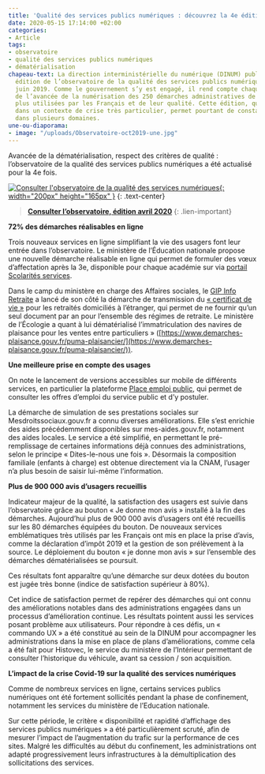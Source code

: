 ```yaml
---
title: 'Qualité des services publics numériques : découvrez la 4e édition de l’observatoire'
date: 2020-05-15 17:14:00 +02:00
categories:
- Article
tags:
- observatoire
- qualité des services publics numériques
- dématérialisation
chapeau-text: La direction interministérielle du numérique (DINUM) publie la quatrième
  édition de l’observatoire de la qualité des services publics numériques, lancé en
  juin 2019. Comme le gouvernement s’y est engagé, il rend compte chaque trimestre
  de l’avancée de la numérisation des 250 démarches administratives de l’État les
  plus utilisées par les Français et de leur qualité. Cette édition, qui s’inscrit
  dans un contexte de crise très particulier, permet pourtant de constater des progrès
  dans plusieurs domaines.
une-ou-diaporama:
- image: "/uploads/Observatoire-oct2019-une.jpg"
---
```


Avancée de la dématérialisation, respect des critères de qualité : l’observatoire de la qualité des services publics numériques a été actualisé pour la 4e fois.

[![Consulter l'observatoire de la qualité des services numériques](/uploads/observatoire_avril_2020.png){: width="200px" height="165px" }](https://observatoire.numerique.gouv.fr/)
{: .text-center}
> **[Consulter l’observatoire, édition avril 2020](https://observatoire.numerique.gouv.fr/)**
{: .lien-important}


**72% des démarches réalisables en ligne**

Trois nouveaux services en ligne simplifiant la vie des usagers font leur entrée dans l’observatoire. Le ministère de l’Éducation nationale propose une nouvelle démarche réalisable en ligne qui permet de formuler des vœux d’affectation après la 3e, disponible pour chaque académie sur via [portail Scolarités services](https://www.education.gouv.fr/accedez-au-portail-scolarite-services-de-votre-academie-5222).

Dans le camp du ministère en charge des Affaires sociales, le [GIP Info Retraite](https://www.info-retraite.fr/portail-services/#/login) a lancé de son côté la démarche de transmission du [« certificat de vie »](https://www.info-retraite.fr/portail-info/sites/PortailInformationnel/home/actualites-1/votre-retraite-a-letranger-simpl.html) pour les retraités domiciliés à l’étranger, qui permet de ne fournir qu’un seul document par an pour l’ensemble des régimes de retraite. Le ministère de l’Écologie a quant à lui dématérialisé l’immatriculation des navires de plaisance pour les ventes entre particuliers » ([https://www.demarches-plaisance.gouv.fr/puma-plaisancier/](https://www.demarches-plaisance.gouv.fr/puma-plaisancier/)).
<br>

**Une meilleure prise en compte des usages**

On note le lancement de versions accessibles sur mobile de différents services, en particulier la plateforme [Place emploi public](https://www.place-emploi-public.gouv.fr/), qui permet de consulter les offres d’emploi du service public et d’y postuler.

La démarche de simulation de ses prestations sociales sur Mesdroitssociaux.gouv.fr a connu diverses améliorations. Elle s’est enrichie des aides précédemment disponibles sur mes-aides.gouv.fr, notamment des aides locales. Le service a été simplifié, en permettant le pré-remplissage de certaines informations déjà connues des administrations, selon le principe « Dites-le-nous une fois ». Désormais la composition familiale (enfants à charge) est obtenue directement via la CNAM, l’usager n’a plus besoin de saisir lui-même l’information.
<br>

**Plus de 900 000 avis d’usagers recueillis**

Indicateur majeur de la qualité, la satisfaction des usagers est suivie dans l’observatoire grâce au bouton « Je donne mon avis » installé à la fin des démarches. Aujourd’hui plus de 900 000 avis d’usagers ont été recueillis sur les 80 démarches équipées du bouton. De nouveaux services emblématiques très utilisés par les Français ont mis en place la prise d’avis, comme la déclaration d’impôt 2019 et la gestion de son prélèvement à la source. Le déploiement du bouton « je donne mon avis » sur l’ensemble des démarches dématérialisées se poursuit.

Ces résultats font apparaître qu’une démarche sur deux dotées du bouton est jugée très bonne (indice de satisfaction supérieur à 80%).

Cet indice de satisfaction permet de repérer des démarches qui ont connu des améliorations notables dans des administrations engagées dans un processus d’amélioration continue. Les résultats pointent aussi les services posant problème aux utilisateurs. Pour répondre à ces défis, un « commando UX » a été constitué au sein de la DINUM pour accompagner les administrations dans la mise en place de plans d’améliorations, comme cela a été fait pour Histovec, le service du ministère de l’Intérieur permettant de consulter l’historique du véhicule, avant sa cession / son acquisition.
<br>

**L’impact de la crise Covid-19 sur la qualité des services numériques**

Comme de nombreux services en ligne, certains services publics numériques ont été fortement sollicités pendant la phase de confinement, notamment les services du ministère de l’Education nationale.

Sur cette période, le critère « disponibilité et rapidité d’affichage des services publics numériques » a été particulièrement scruté, afin de mesurer l’impact de l’augmentation du trafic sur la performance de ces sites. Malgré les difficultés au début du confinement, les administrations ont adapté progressivement leurs infrastructures à la démultiplication des sollicitations des services.